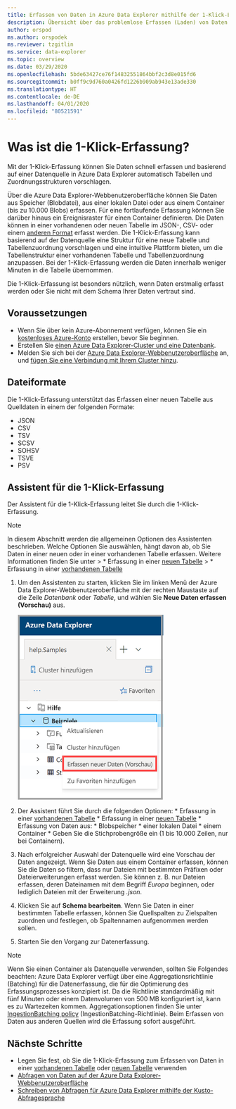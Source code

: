 ```yaml
---
title: Erfassen von Daten in Azure Data Explorer mithilfe der 1-Klick-Erfassung
description: Übersicht über das problemlose Erfassen (Laden) von Daten in Azure Data Explorer mit der 1-Klick-Erfassung.
author: orspod
ms.author: orspodek
ms.reviewer: tzgitlin
ms.service: data-explorer
ms.topic: overview
ms.date: 03/29/2020
ms.openlocfilehash: 5bde63427ce76f14832551864bbf2c3d8e015fd6
ms.sourcegitcommit: b0ff9c9d760a0426fd1226b909ab943e13ade330
ms.translationtype: HT
ms.contentlocale: de-DE
ms.lasthandoff: 04/01/2020
ms.locfileid: "80521591"
---
```

# <a name="what-is-one-click-ingestion"></a>Was ist die 1-Klick-Erfassung? 

Mit der 1-Klick-Erfassung können Sie Daten schnell erfassen und basierend auf einer Datenquelle in Azure Data Explorer automatisch Tabellen und Zuordnungsstrukturen vorschlagen. 

Über die Azure Data Explorer-Webbenutzeroberfläche können Sie Daten aus Speicher (Blobdatei), aus einer lokalen Datei oder aus einem Container (bis zu 10.000 Blobs) erfassen. Für eine fortlaufende Erfassung können Sie darüber hinaus ein Ereignisraster für einen Container definieren. Die Daten können in einer vorhandenen oder neuen Tabelle im JSON-, CSV- oder einem [anderen Format](#file-formats) erfasst werden. Die 1-Klick-Erfassung kann basierend auf der Datenquelle eine Struktur für eine neue Tabelle und Tabellenzuordnung vorschlagen und eine intuitive Plattform bieten, um die Tabellenstruktur einer vorhandenen Tabelle und Tabellenzuordnung anzupassen. Bei der 1-Klick-Erfassung werden die Daten innerhalb weniger Minuten in die Tabelle übernommen.

Die 1-Klick-Erfassung ist besonders nützlich, wenn Daten erstmalig erfasst werden oder Sie nicht mit dem Schema Ihrer Daten vertraut sind.

## <a name="prerequisites"></a>Voraussetzungen

* Wenn Sie über kein Azure-Abonnement verfügen, können Sie ein [kostenloses Azure-Konto](https://azure.microsoft.com/free/) erstellen, bevor Sie beginnen.
* Erstellen Sie [einen Azure Data Explorer-Cluster und eine Datenbank](create-cluster-database-portal.md).
* Melden Sie sich bei der [Azure Data Explorer-Webbenutzeroberfläche](https://dataexplorer.azure.com/) an, und [fügen Sie eine Verbindung mit Ihrem Cluster hinzu](/azure/data-explorer/web-query-data#add-clusters).

## <a name="file-formats"></a>Dateiformate

Die 1-Klick-Erfassung unterstützt das Erfassen einer neuen Tabelle aus Quelldaten in einem der folgenden Formate:
* JSON
* CSV
* TSV
* SCSV
* SOHSV
* TSVE
* PSV

## <a name="one-click-ingestion-wizard"></a>Assistent für die 1-Klick-Erfassung

Der Assistent für die 1-Klick-Erfassung leitet Sie durch die 1-Klick-Erfassung. 

> [!Note]
> In diesem Abschnitt werden die allgemeinen Optionen des Assistenten beschrieben. Welche Optionen Sie auswählen, hängt davon ab, ob Sie Daten in einer neuen oder in einer vorhandenen Tabelle erfassen. Weitere Informationen finden Sie unter
    > * Erfassung in einer [neuen Tabelle](one-click-ingestion-new-table.md)
    > * Erfassung in einer [vorhandenen Tabelle](one-click-ingestion-existing-table.md) 
    
1. Um den Assistenten zu starten, klicken Sie im linken Menü der Azure Data Explorer-Webbenutzeroberfläche mit der rechten Maustaste auf die Zeile *Datenbank* oder *Tabelle*, und wählen Sie **Neue Daten erfassen (Vorschau)** aus.

    ![Wählen Sie auf der Webbenutzeroberfläche die 1-Klick Erfassung aus.](media/ingest-data-one-click/one-click-ingestion-in-webui.png)   

1. Der Assistent führt Sie durch die folgenden Optionen:
       * Erfassung in einer [vorhandenen Tabelle](one-click-ingestion-existing-table.md)
       * Erfassung in einer [neuen Tabelle](one-click-ingestion-new-table.md)
       * Erfassung von Daten aus:      * Blobspeicher      * einer lokalen Datei      * einem Container
       * Geben Sie die Stichprobengröße ein (1 bis 10.000 Zeilen, nur bei Containern).
       
1. Nach erfolgreicher Auswahl der Datenquelle wird eine Vorschau der Daten angezeigt. 
    Wenn Sie Daten aus einem Container erfassen, können Sie die Daten so filtern, dass nur Dateien mit bestimmten Präfixen oder Dateierweiterungen erfasst werden. Sie können z. B. nur Dateien erfassen, deren Dateinamen mit dem Begriff *Europa* beginnen, oder lediglich Dateien mit der Erweiterung *.json*. 

1. Klicken Sie auf **Schema bearbeiten**. Wenn Sie Daten in einer bestimmten Tabelle erfassen, können Sie Quellspalten zu Zielspalten zuordnen und festlegen, ob Spaltennamen aufgenommen werden sollen.

1. Starten Sie den Vorgang zur Datenerfassung.

> [!Note]
> Wenn Sie einen Container als Datenquelle verwenden, sollten Sie Folgendes beachten: Azure Data Explorer verfügt über eine Aggregationsrichtlinie (Batching) für die Datenerfassung, die für die Optimierung des Erfassungsprozesses konzipiert ist. Da die Richtlinie standardmäßig mit fünf Minuten oder einem Datenvolumen von 500 MB konfiguriert ist, kann es zu Wartezeiten kommen. Aggregationsoptionen finden Sie unter [IngestionBatching policy](/azure/kusto/concepts/batchingpolicy) (IngestionBatching-Richtlinie). Beim Erfassen von Daten aus anderen Quellen wird die Erfassung sofort ausgeführt.

## <a name="next-steps"></a>Nächste Schritte

* Legen Sie fest, ob Sie die 1-Klick-Erfassung zum Erfassen von Daten in einer [vorhandenen Tabelle](one-click-ingestion-existing-table.md) oder [neuen Tabelle](one-click-ingestion-new-table.md) verwenden
* [Abfragen von Daten auf der Azure Data Explorer-Webbenutzeroberfläche](/azure/data-explorer/web-query-data)
* [Schreiben von Abfragen für Azure Data Explorer mithilfe der Kusto-Abfragesprache](/azure/data-explorer/write-queries)